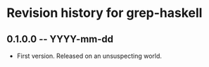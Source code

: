 # Revision history for grep-haskell

## 0.1.0.0 -- YYYY-mm-dd

* First version. Released on an unsuspecting world.
